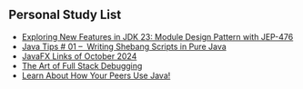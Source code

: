 ## Personal Study List
<!-- BLOG-POST-LIST:START -->
- [Exploring New Features in JDK 23:  Module Design Pattern with JEP-476](https://foojay.io/today/exploring-new-features-in-jdk-23-module-design-pattern-with-jep-476/)
- [Java Tips # 01 –  Writing Shebang Scripts in Pure Java](https://foojay.io/today/java-tips-01-writing-shebang-scripts-in-pure-java/)
- [JavaFX Links of October 2024](https://foojay.io/today/javafx-links-of-october-2024/)
- [The Art of Full Stack Debugging](https://foojay.io/today/the-art-of-full-stack-debugging/)
- [Learn About How Your Peers Use Java!](https://foojay.io/today/learn-about-how-your-peers-use-java/)
<!-- BLOG-POST-LIST:END -->  
